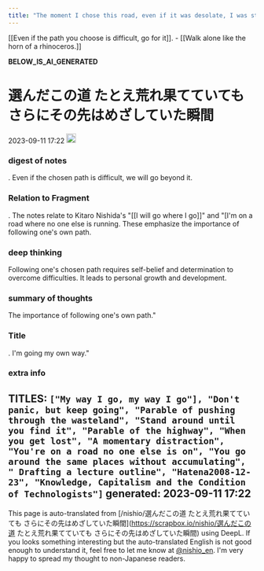 ```yaml
---
title: "The moment I chose this road, even if it was desolate, I was still aiming for what was beyond it."
---
```


[[Even if the path you choose is difficult, go for it]].
    - [[Walk alone like the horn of a rhinoceros.]]

__BELOW_IS_AI_GENERATED__
# 選んだこの道 たとえ荒れ果てていても さらにその先はめざしていた瞬間
 2023-09-11 17:22 <img src='https://scrapbox.io/api/pages/nishio-en/omni/icon' alt='omni.icon' height="19.5"/>
### digest of notes
.
Even if the chosen path is difficult, we will go beyond it.

### Relation to Fragment
.
The notes relate to Kitaro Nishida's "[[I will go where I go]]" and "[I'm on a road where no one else is running. These emphasize the importance of following one's own path.

### deep thinking
Following one's chosen path requires self-belief and determination to overcome difficulties. It leads to personal growth and development.

### summary of thoughts
The importance of following one's own path."

### Title
.
I'm going my own way."

### extra info
TITLES: `["My way I go, my way I go"], "Don't panic, but keep going", "Parable of pushing through the wasteland", "Stand around until you find it", "Parable of the highway", "When you get lost", "A momentary distraction", "You're on a road no one else is on", "You go around the same places without accumulating", " Drafting a lecture outline", "Hatena2008-12-23", "Knowledge, Capitalism and the Condition of Technologists"]`
generated: 2023-09-11 17:22
---
This page is auto-translated from [/nishio/選んだこの道 たとえ荒れ果てていても さらにその先はめざしていた瞬間](https://scrapbox.io/nishio/選んだこの道 たとえ荒れ果てていても さらにその先はめざしていた瞬間) using DeepL. If you looks something interesting but the auto-translated English is not good enough to understand it, feel free to let me know at [@nishio_en](https://twitter.com/nishio_en). I'm very happy to spread my thought to non-Japanese readers.